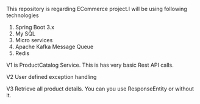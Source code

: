 This repository is regarding ECommerce project.I will be using following technologies
1. Spring Boot 3.x
2. My SQL
3. Micro services
4. Apache Kafka Message Queue
5. Redis

V1 is ProductCatalog Service. 
This is has very basic Rest API calls.

V2 User defined exception handling

V3 Retrieve all product details. You can you use ResponseEntity or without it.
